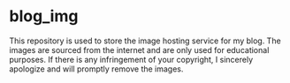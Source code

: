 # blog_img
This repository is used to store the image hosting service for my blog. The images are sourced from the internet and are only used for educational purposes. If there is any infringement of your copyright, I sincerely apologize and will promptly remove the images.
